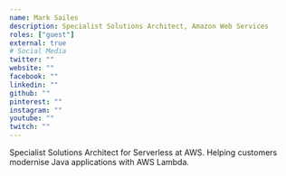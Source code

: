 ```yaml
---
name: Mark Sailes
description: Specialist Solutions Architect, Amazon Web Services
roles: ["guest"]
external: true
# Social Media 
twitter: ""
website: ""
facebook: ""
linkedin: ""
github: ""
pinterest: ""
instagram: ""
youtube: ""
twitch: ""
---
```


<!-- markdownlint-disable MD041-->
Specialist Solutions Architect for Serverless at AWS. Helping customers modernise Java applications with AWS Lambda.

<!--more-->
